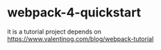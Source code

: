 # webpack-4-quickstart

it is a tutorial project depends on https://www.valentinog.com/blog/webpack-tutorial
